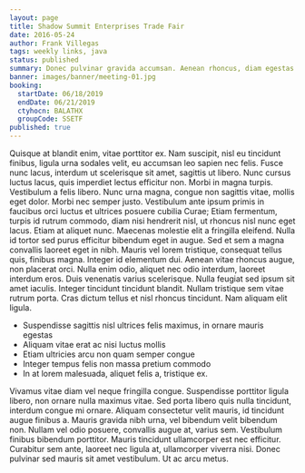 ```yaml
---
layout: page
title: Shadow Summit Enterprises Trade Fair
date: 2016-05-24
author: Frank Villegas
tags: weekly links, java
status: published
summary: Donec pulvinar gravida accumsan. Aenean rhoncus, diam egestas.
banner: images/banner/meeting-01.jpg
booking:
  startDate: 06/18/2019
  endDate: 06/21/2019
  ctyhocn: BALATHX
  groupCode: SSETF
published: true
---
```

Quisque at blandit enim, vitae porttitor ex. Nam suscipit, nisl eu tincidunt finibus, ligula urna sodales velit, eu accumsan leo sapien nec felis. Fusce nunc lacus, interdum ut scelerisque sit amet, sagittis ut libero. Nunc cursus luctus lacus, quis imperdiet lectus efficitur non. Morbi in magna turpis. Vestibulum a felis libero. Nunc urna magna, congue non sagittis vitae, mollis eget dolor. Morbi nec semper justo. Vestibulum ante ipsum primis in faucibus orci luctus et ultrices posuere cubilia Curae;
Etiam fermentum, turpis id rutrum commodo, diam nisi hendrerit nisl, ut rhoncus nisl nunc eget lacus. Etiam at aliquet nunc. Maecenas molestie elit a fringilla eleifend. Nulla id tortor sed purus efficitur bibendum eget in augue. Sed et sem a magna convallis laoreet eget in nibh. Mauris vel lorem tristique, consequat tellus quis, finibus magna. Integer id elementum dui. Aenean vitae rhoncus augue, non placerat orci. Nulla enim odio, aliquet nec odio interdum, laoreet interdum eros. Duis venenatis varius scelerisque. Nulla feugiat sed ipsum sit amet iaculis. Integer tincidunt tincidunt blandit. Nullam tristique sem vitae rutrum porta. Cras dictum tellus et nisl rhoncus tincidunt. Nam aliquam elit ligula.

* Suspendisse sagittis nisl ultrices felis maximus, in ornare mauris egestas
* Aliquam vitae erat ac nisi luctus mollis
* Etiam ultricies arcu non quam semper congue
* Integer tempus felis non massa pretium commodo
* In at lorem malesuada, aliquet felis a, tristique ex.

Vivamus vitae diam vel neque fringilla congue. Suspendisse porttitor ligula libero, non ornare nulla maximus vitae. Sed porta libero quis nulla tincidunt, interdum congue mi ornare. Aliquam consectetur velit mauris, id tincidunt augue finibus a. Mauris gravida nibh urna, vel bibendum velit bibendum non. Nullam vel odio posuere, convallis augue at, varius sem. Vestibulum finibus bibendum porttitor. Mauris tincidunt ullamcorper est nec efficitur. Curabitur sem ante, laoreet nec ligula at, ullamcorper viverra nisi. Donec pulvinar sed mauris sit amet vestibulum. Ut ac arcu metus.
